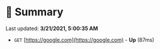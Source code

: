 # 📖 Summary
Last updated: **3/21/2021, 5:00:35 AM**

- `GET` [https://google.com](https://google.com) - **Up** (87ms)
